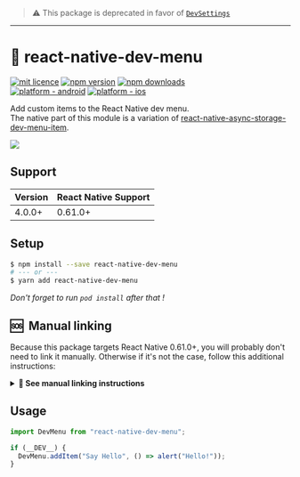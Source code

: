 > ⚠️ This package is deprecated in favor of [`DevSettings`](https://reactnative.dev/docs/devsettings)

---

# 📳 react-native-dev-menu

[![mit licence](https://img.shields.io/dub/l/vibe-d.svg?style=for-the-badge)](https://github.com/zoontek/react-native-dev-menu/blob/main/LICENSE)
[![npm version](https://img.shields.io/npm/v/react-native-dev-menu?style=for-the-badge)](https://www.npmjs.org/package/react-native-dev-menu)
[![npm downloads](https://img.shields.io/npm/dt/react-native-dev-menu.svg?label=downloads&style=for-the-badge)](https://www.npmjs.org/package/react-native-dev-menu)
<br />
[![platform - android](https://img.shields.io/badge/platform-Android-3ddc84.svg?logo=android&style=for-the-badge)](https://www.android.com)
[![platform - ios](https://img.shields.io/badge/platform-iOS-000.svg?logo=apple&style=for-the-badge)](https://developer.apple.com/ios)

Add custom items to the React Native dev menu.<br />
The native part of this module is a variation of [react-native-async-storage-dev-menu-item](https://github.com/jsoendermann/react-native-async-storage-dev-menu-item/).

![](https://github.com/zoontek/react-native-dev-menu/blob/master/docs/screenshots.png?raw=true)

## Support

| Version | React Native Support |
| ------- | -------------------- |
| 4.0.0+  | 0.61.0+              |

## Setup

```bash
$ npm install --save react-native-dev-menu
# --- or ---
$ yarn add react-native-dev-menu
```

_Don't forget to run `pod install` after that !_

## 🆘  Manual linking

Because this package targets React Native 0.61.0+, you will probably don't need to link it manually. Otherwise if it's not the case, follow this additional instructions:

<details>
  <summary><b>👀 See manual linking instructions</b></summary>

### iOS

Add this line to your `ios/Podfile` file, then run `pod install`.

```bash
target 'YourAwesomeProject' do
  # …
  pod 'RNDevMenu', :path => '../node_modules/react-native-dev-menu'
end
```

### Android

1. Add the following lines to `android/settings.gradle`:

```gradle
include ':react-native-dev-menu'
project(':react-native-dev-menu').projectDir = new File(rootProject.projectDir, '../node_modules/react-native-dev-menu/android')
```

2. Add the implementation line to the dependencies in `android/app/build.gradle`:

```gradle
dependencies {
  // ...
  implementation project(':react-native-dev-menu')
}
```

3. Add the import and link the package in `MainApplication.java`:

```java
import com.zoontek.rndevmenu.RNDevMenuPackage; // <- add the RNDevMenuPackage import

public class MainApplication extends Application implements ReactApplication {

  // …

  @Override
  protected List<ReactPackage> getPackages() {
    @SuppressWarnings("UnnecessaryLocalVariable")
    List<ReactPackage> packages = new PackageList(this).getPackages();
    // …
    packages.add(new RNDevMenuPackage());
    return packages;
  }

  // …
}
```

</details>

## Usage

```ts
import DevMenu from "react-native-dev-menu";

if (__DEV__) {
  DevMenu.addItem("Say Hello", () => alert("Hello!"));
}
```
